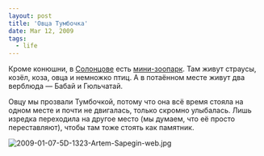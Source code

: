 ```yaml
---
layout: post
title: 'Овца Тумбочка'
date: Mar 12, 2009
tags:
  - life
---
```


Кроме конюшни, в [Солонцове](http://birdwatcher.ru/albums/solontsovo/ "Фотографии из Солонцова") есть [мини-зоопарк](http://solontsovo-horse.ru/page6.html "Конюшня Солонцово — Живность всякая"). Там живут страусы, козёл, коза, овца и немножко птиц. А в потаённом месте живут два верблюда — Бабай и Гюльчатай.

Овцу мы прозвали Тумбочкой, потому что она всё время стояла на одном месте и почти не двигалась, только скромно улыбалась. Лишь изредка переходила на другое место (мы думаем, что её просто переставляют), чтобы там тоже стоять как памятник.

![2009-01-07-5D-1323-Artem-Sapegin-web.jpg](upload://2009-01-07-5D-1323-Artem-Sapegin-web.jpg)

